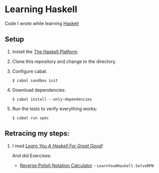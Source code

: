 # Learning Haskell

Code I wrote while learning [Haskell](http://www.haskell.org/)

## Setup

1. Install the [The Haskell Platform](https://www.haskell.org/platform/).
2. Clone this repository and change to the directory.
3. Configure cabal.

    `$ cabal sandbox init`

4. Download dependencies:

    `$ cabal install --only-dependencies`

5. Run the tests to verify everything works:

    `$ cabal run spec`

## Retracing my steps:

1. I read [*Learn You A Haskell For Great Good!*](http://learnyouahaskell.com/)

    And did Exercises:

    * [Reverse Polish Notation Calculator](http://learnyouahaskell.com/functionally-solving-problems#reverse-polish-notation-calculator) - `LearnYouAHaskell.SolveRPN`

